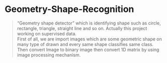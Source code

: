 # Geometry-Shape-Recognition
> “Geometry shape detector” which is identifying shape such as circle, rectangle, triangle, straight line and so on. Actually this project working on supervised data.<br>
> First of all, we are import images which are some geometric shape on many type of drawn and every same shape classifies same class. Then convert Image to binary image then convert 1D matrix by using image processing mechanism.
